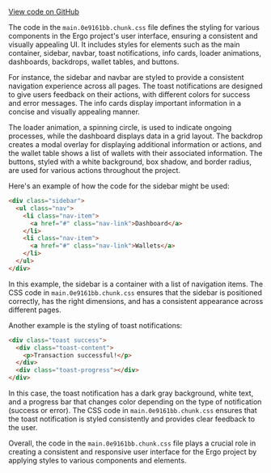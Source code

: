[View code on GitHub](https://github.com/ergoplatform/ergo/.autodoc/docs/json/target/streams/_global/assemblyOption/_global/streams/assembly/d1611456b2abd81a733bfc1664ba7823fb3afeb4_dir/panel/static/css)

The code in the `main.0e9161bb.chunk.css` file defines the styling for various components in the Ergo project's user interface, ensuring a consistent and visually appealing UI. It includes styles for elements such as the main container, sidebar, navbar, toast notifications, info cards, loader animations, dashboards, backdrops, wallet tables, and buttons.

For instance, the sidebar and navbar are styled to provide a consistent navigation experience across all pages. The toast notifications are designed to give users feedback on their actions, with different colors for success and error messages. The info cards display important information in a concise and visually appealing manner.

The loader animation, a spinning circle, is used to indicate ongoing processes, while the dashboard displays data in a grid layout. The backdrop creates a modal overlay for displaying additional information or actions, and the wallet table shows a list of wallets with their associated information. The buttons, styled with a white background, box shadow, and border radius, are used for various actions throughout the project.

Here's an example of how the code for the sidebar might be used:

```html
<div class="sidebar">
  <ul class="nav">
    <li class="nav-item">
      <a href="#" class="nav-link">Dashboard</a>
    </li>
    <li class="nav-item">
      <a href="#" class="nav-link">Wallets</a>
    </li>
  </ul>
</div>
```

In this example, the sidebar is a container with a list of navigation items. The CSS code in `main.0e9161bb.chunk.css` ensures that the sidebar is positioned correctly, has the right dimensions, and has a consistent appearance across different pages.

Another example is the styling of toast notifications:

```html
<div class="toast success">
  <div class="toast-content">
    <p>Transaction successful!</p>
  </div>
  <div class="toast-progress"></div>
</div>
```

In this case, the toast notification has a dark gray background, white text, and a progress bar that changes color depending on the type of notification (success or error). The CSS code in `main.0e9161bb.chunk.css` ensures that the toast notification is styled consistently and provides clear feedback to the user.

Overall, the code in the `main.0e9161bb.chunk.css` file plays a crucial role in creating a consistent and responsive user interface for the Ergo project by applying styles to various components and elements.
